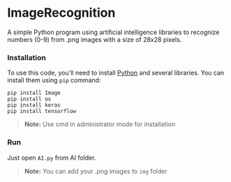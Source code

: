 # ImageRecognition

A simple Python program using artificial intelligence libraries to recognize numbers (0-9) from .png images with a size of 28x28 pixels.


### Installation

To use this code, you'll need to install [Python](https://www.python.org/downloads/) and several libraries. You can install them using `pip` command:

```pip install numpy
pip install Image
pip install os
pip install keras
pip install tensorflow
```

>**Note:** Use cmd in administrator mode for installation

### Run

Just open `AI.py` from AI folder.

>**Note:** You can add your .png images to `img` folder